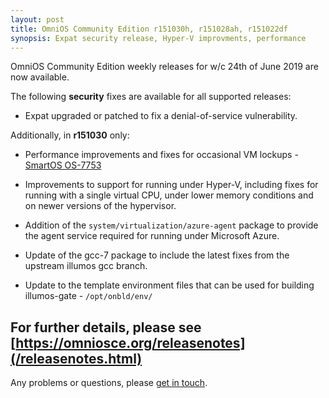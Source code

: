 ```yaml
---
layout: post
title: OmniOS Community Edition r151030h, r151028ah, r151022df
synopsis: Expat security release, Hyper-V improvments, performance
---
```

OmniOS Community Edition weekly releases for w/c 24th of June 2019 are
now available.

The following **security** fixes are available for all supported releases:

* Expat upgraded or patched to fix a denial-of-service vulnerability.

Additionally, in **r151030** only:

* Performance improvements and fixes for occasional VM lockups -
  [SmartOS OS-7753](https://smartos.org/bugview/OS-7753)

* Improvements to support for running under Hyper-V, including fixes for
  running with a single virtual CPU, under lower memory conditions and on
  newer versions of the hypervisor.

* Addition of the `system/virtualization/azure-agent` package to provide the
  agent service required for running under Microsoft Azure.

* Update of the gcc-7 package to include the latest fixes from the upstream
  illumos gcc branch.

* Update to the template environment files that can be used for building
  illumos-gate - `/opt/onbld/env/`


For further details, please see
[https://omniosce.org/releasenotes](/releasenotes.html)
---

Any problems or questions, please [get in touch](/about/contact.html).

